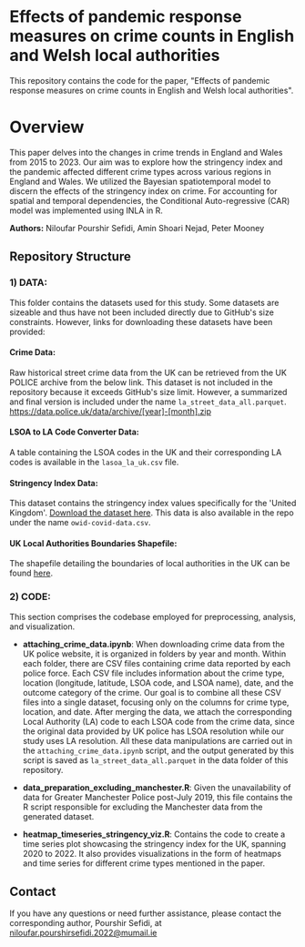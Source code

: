 # Effects of pandemic response measures on crime counts in English and Welsh local authorities
This repository contains the code for the paper, "Effects of pandemic response measures on crime counts in English and Welsh local authorities". 

# Overview 
This paper delves into the changes in crime trends in England and Wales from 2015 to 2023. Our aim was to explore how the stringency index and the pandemic affected different crime types across various regions in England and Wales. We utilized the Bayesian spatiotemporal model to discern the effects of the stringency index on crime. For accounting for spatial and temporal dependencies, the Conditional Auto-regressive (CAR) model was implemented using INLA in R.

**Authors:** Niloufar Pourshir Sefidi, Amin Shoari Nejad, Peter Mooney

## Repository Structure

### 1) DATA:
This folder contains the datasets used for this study. Some datasets are sizeable and thus have not been included directly due to GitHub's size constraints. However, links for downloading these datasets have been provided:

#### Crime Data:
Raw historical street crime data from the UK can be retrieved from the UK POLICE archive from the below link. This dataset is not included in the repository because it exceeds GitHub's size limit. However, a summarized and final version is included under the name `la_street_data_all.parquet`.
https://data.police.uk/data/archive/[year]-[month].zip

#### LSOA to LA Code Converter Data:
A table containing the LSOA codes in the UK and their corresponding LA codes is available in the `lasoa_la_uk.csv` file.


#### Stringency Index Data:
This dataset contains the stringency index values specifically for the 'United Kingdom'. [Download the dataset here](https://ourworldindata.org/explorers/coronavirus-data-explorer?uniformYAxis=0&country=~GBR&hideControls=true&Interval=7-day+rolling+average&Relative+to+Population=true&Color+by+test+positivity=false&Metric=Stringency+index).
This data is also available in the repo under the name `owid-covid-data.csv`.

#### UK Local Authorities Boundaries Shapefile:
The shapefile detailing the boundaries of local authorities in the UK can be found [here](https://geoportal.statistics.gov.uk/datasets/196d1a072aaa4882a50be333679d4f63/explore?location=32.483421%2C-48.094640%2C3.86).

### 2) CODE:
This section comprises the codebase employed for preprocessing, analysis, and visualization.

- **attaching_crime_data.ipynb**:
When downloading crime data from the UK police website, it is organized in folders by year and month. Within each folder, there are CSV files containing crime data reported by each police force. Each CSV file includes information about the crime type, location (longitude, latitude, LSOA code, and LSOA name), date, and the outcome category of the crime.
Our goal is to combine all these CSV files into a single dataset, focusing only on the columns for crime type, location, and date. After merging the data, we attach the corresponding Local Authority (LA) code to each LSOA code from the crime data, since the original data provided by UK police has LSOA resolution while our study uses LA resolution. All these data manipulations are carried out in the `attaching_crime_data.ipynb` script, and the output generated by this script is saved as `la_street_data_all.parquet` in the data folder of this repository.
  
- **data_preparation_excluding_manchester.R**: Given the unavailability of data for Greater Manchester Police post-July 2019, this file contains the R script responsible for excluding the Manchester data from the generated dataset.
  
- **heatmap_timeseries_stringency_viz.R**: Contains the code to create a time series plot showcasing the stringency index for the UK, spanning 2020 to 2022. It also provides visualizations in the form of heatmaps and time series for different crime types mentioned in the paper.


## Contact

If you have any questions or need further assistance, please contact the corresponding author, Pourshir Sefidi, at niloufar.pourshirsefidi.2022@mumail.ie
